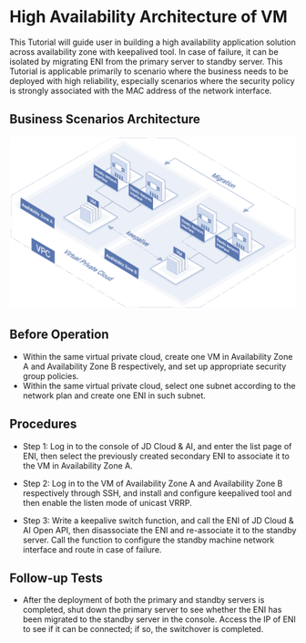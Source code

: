 # High Availability Architecture of VM

This Tutorial will guide user in building a high availability application solution across availability zone with keepalived tool. In case of failure, it can be isolated by migrating ENI from the primary server to standby server. This Tutorial is applicable primarily to scenario where the business needs to be deployed with high reliability, especially scenarios where the security policy is strongly associated with the MAC address of the network interface.

## Business Scenarios Architecture
![High reliability application solution](../../../../image/Networking/Elastic-Network-Interface/eni-003.png)

## Before Operation
- Within the same virtual private cloud, create one VM in Availability Zone A and Availability Zone B respectively, and set up appropriate security group policies.
- Within the same virtual private cloud, select one subnet according to the network plan and create one ENI in such subnet.

## Procedures
- Step 1: Log in to the console of JD Cloud & AI, and enter the list page of ENI, then select the previously created secondary ENI to associate it to the VM in Availability Zone A.

- Step 2: Log in to the VM of Availability Zone A and Availability Zone B respectively through SSH, and install and configure keepalived tool and then enable the listen mode of unicast VRRP.

- Step 3: Write a keepalive switch function, and call the ENI of JD Cloud & AI Open API, then disassociate the ENI and re-associate it to the standby server. Call the function to configure the standby machine network interface and route in case of failure.

## Follow-up Tests
- After the deployment of both the primary and standby servers is completed, shut down the primary server to see whether the ENI has been migrated to the standby server in the console. Access the IP of ENI to see if it can be connected; if so, the switchover is completed.